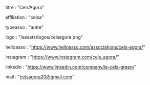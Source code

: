 titre : "Cels’Agora"

affiliation : "celsa"

typeasso : "autre"

logo : "/assets/logos/celsagora.png"

helloasso : "https://www.helloasso.com/associations/cels-agora/"

instagram : "https://www.instagram.com/cels_agora/"

linkedin : "https://www.linkedin.com/company/le-cels-green/"

mail : "celsagora20@gmail.com"